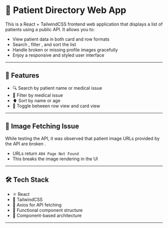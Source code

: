 # 🏥 Patient Directory Web App

This is a React + TailwindCSS frontend web application that displays a list of patients using a public API. It allows you to:
- View patient data in both card and row formats
-   Search  ,  filter  , and   sort   the list
- Handle broken or missing profile images gracefully
- Enjoy a responsive and styled user interface

---

## 🚀 Features

- 🔍   Search   by patient name or medical issue
- 🎯   Filter   by medical issue
- ⬆️   Sort   by name or age
- 🧭 Toggle between   row view   and   card view  


---

## 📸 Image Fetching Issue

While testing the API, it was observed that   patient image URLs provided by the API are broken  .

- URLs return `404 Page Not Found`
- This breaks the image rendering in the UI

---

## 🛠 Tech Stack

- ⚛️ React
- 💨 TailwindCSS
- 🔀 Axios for API fetching
- 🔢 Functional component structure
- 📁 Component-based architecture

---


 
 
